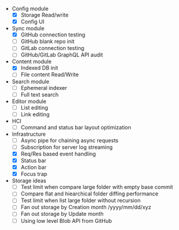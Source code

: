 - Config module
  - [x] Storage Read/write
  - [x] Config UI
- Sync module
  - [x] GitHub connection testing
  - [ ] GitHub blank repo init
  - [ ] GitLab connection testing
  - [ ] GitHub/GitLab GraphQL API audit
- Content module
  - [x] Indexed DB init
  - [ ] File content Read/Write
- Search module
  - [ ] Ephemeral indexer
  - [ ] Full text search
- Editor module
  - [ ] List editing
  - [ ] Link editing
- HCI
  - [ ] Command and status bar layout optimization
- Infrastructure
  - [ ] Async pipe for chaining async requests
  - [ ] Subscription for server log streaming
  - [x] Req/Res based event handling
  - [x] Status bar
  - [x] Action bar
  - [x] Focus trap
- Storage ideas
  - [ ] Test limit when compare large folder with empty base commit
  - [ ] Compare flat and hiearchical folder diffing performance
  - [ ] Test limit when list large folder without recursion
  - [ ] Fan out storage by Creation month /yyyy/mm/dd/xyz
  - [ ] Fan out storage by Update month
  - [ ] Using low level Blob API from GitHub
